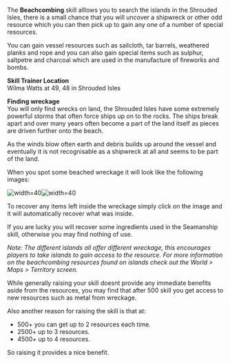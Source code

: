 The **Beachcombing** skill alllows you to search the islands in the Shrouded Isles, there is a small chance that you will uncover a shipwreck or other odd resource which you can then pick up to gain any one of a number of special resources.

You can gain vessel resources such as sailcloth, tar barrels, weathered planks and rope and you can also gain special items such as sulphur, saltpetre and charcoal which are used in the manufacture of fireworks and bombs.

**Skill Trainer Location**  
Wilma Watts at 49, 48 in Shrouded Isles

**Finding wreckage**  
You will only find wrecks on land, the Shrouded Isles have some extremely powerful storms that often force ships up on to the rocks. The ships break apart and over many years often become a part of the land itself as pieces are driven further onto the beach.

As the winds blow often earth and debris builds up around the vessel and eventually it is not recognisable as a shipwreck at all and seems to be part of the land.

When you spot some beached wreckage it will look like the following images:

![width=40](game/i/wreck.gif)![width=40](game/i/wreck1.gif)

To recover any items left inside the wreckage simply click on the image and it will automatically recover what was inside.

If you are lucky you will recover some ingredients used in the Seamanship skill, otherwise you may find nothing of use.

_Note: The different islands all offer different wreckage, this encourages players to take islands to gain access to the resource._ _For more information on the beachcombing resources found on islands check out the World > Maps > Territory screen._

While generally raising your skill doesnt provide any immediate benefits aside from the resources, you may find that after 500 skill you get access to new resources such as metal from wreckage.

Also another reason for raising the skill is that at:

*   500+ you can get up to 2 resources each time.
*   2500+ up to 3 resources.
*   4500+ up to 4 resources.

So raising it provides a nice benefit.